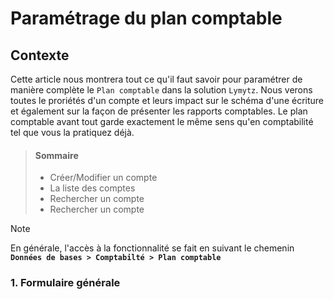 # Paramétrage du plan comptable

## Contexte

Cette article nous montrera tout ce qu'il faut savoir pour paramétrer de manière complète le `Plan comptable` dans la solution `Lymytz`. Nous verons toutes le proriétés d'un compte et leurs impact sur le schéma d'une écriture et également sur la façon de présenter les rapports comptables.
Le plan comptable avant tout garde exactement le même sens qu'en comptabilité tel que vous la pratiquez déjà.

> #### Sommaire
>
> - Créer/Modifier un compte
> - La liste des comptes
> - Rechercher un compte
> - Rechercher un compte

> [!NOTE]  
> En générale, l'accès à la fonctionnalité se fait en suivant le chemenin **`Données de bases > Comptabilté > Plan comptable`**

### 1. Formulaire générale

